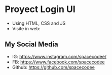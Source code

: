# Proyect Login UI
- Using HTML, CSS and JS
- Visite in web: 

## My Social Media    
- IG: https://www.instagram.com/spacecodee/
- FB: https://www.facebook.com/spacecodee
- Github: https://github.com/spacecodee